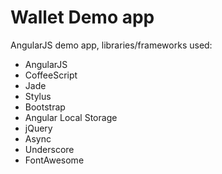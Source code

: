 Wallet Demo app
===============

AngularJS demo app, libraries/frameworks used:

 - AngularJS
 - CoffeeScript
 - Jade
 - Stylus
 - Bootstrap
 - Angular Local Storage
 - jQuery
 - Async
 - Underscore
 - FontAwesome
